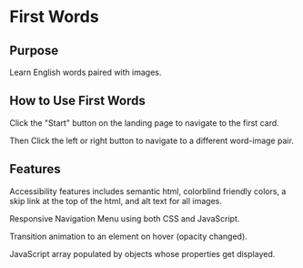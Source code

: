# First Words

## Purpose

Learn English words paired with images.

## How to Use First Words

Click the "Start" button on the landing page to navigate to the first card.

Then Click the left or right button to navigate to a different word-image pair.

## Features

Accessibility features includes semantic html, colorblind friendly colors, a skip link at the top of the html, and alt text for all images.

Responsive Navigation Menu using both CSS and JavaScript.

Transition animation to an element on hover (opacity changed).

JavaScript array populated by objects whose properties get displayed.
